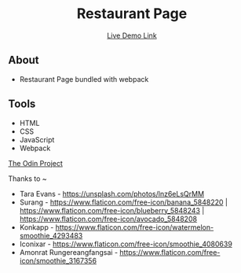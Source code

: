 <h1 align="center">Restaurant Page</h1>
<p align="center"><a href="https://d0wnsider.github.io/restaurant-page/">Live Demo Link</a></p>

## About
* Restaurant Page bundled with webpack

## Tools
* HTML
* CSS
* JavaScript
* Webpack

<p><a href="https://www.theodinproject.com/lessons/node-path-javascript-restaurant-page">The Odin Project</a></p>

Thanks to ~
- Tara Evans - https://unsplash.com/photos/lnz6eLsQrMM
- Surang - https://www.flaticon.com/free-icon/banana_5848220 | https://www.flaticon.com/free-icon/blueberry_5848243 | https://www.flaticon.com/free-icon/avocado_5848208
- Konkapp - https://www.flaticon.com/free-icon/watermelon-smoothie_4293483
- Iconixar - https://www.flaticon.com/free-icon/smoothie_4080639
- Amonrat Rungereangfangsai - https://www.flaticon.com/free-icon/smoothie_3167356
